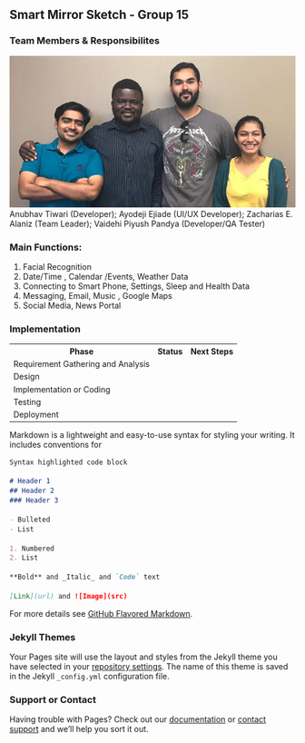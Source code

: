 ## Smart Mirror Sketch - Group 15

### Team Members & Responsibilites

<img src = "Images/picture_15.jpg">
<caption>Anubhav Tiwari (Developer); Ayodeji Ejiade (UI/UX Developer); Zacharias E. Alaniz (Team Leader); Vaidehi Piyush Pandya (Developer/QA Tester)</caption>

### Main Functions:
1. Facial Recognition
2. Date/Time , Calendar /Events, Weather Data 
3. Connecting to Smart Phone, Settings, Sleep and Health Data 
4. Messaging, Email, Music , Google Maps
5. Social Media, News Portal

### Implementation
<table>
<tr>
<th>Phase</th><th>Status</th><th>Next Steps</th>
</tr>

<tr>
<td>Requirement Gathering and Analysis</td><td></td><td></td>
</tr>

<tr>
<td>Design</td><td></td><td></td>
</tr>


<tr>
<td>Implementation or Coding</td><td></td><td></td>
</tr>


<tr>
<td>Testing</td><td></td><td></td>
</tr>

<tr>
<td>Deployment</td><td></td><td></td>
</tr>


</table>
Markdown is a lightweight and easy-to-use syntax for styling your writing. It includes conventions for

```markdown
Syntax highlighted code block

# Header 1
## Header 2
### Header 3

- Bulleted
- List

1. Numbered
2. List

**Bold** and _Italic_ and `Code` text

[Link](url) and ![Image](src)
```

For more details see [GitHub Flavored Markdown](https://guides.github.com/features/mastering-markdown/).

### Jekyll Themes

Your Pages site will use the layout and styles from the Jekyll theme you have selected in your [repository settings](https://github.com/ejiadedeji/SmartMirror/settings). The name of this theme is saved in the Jekyll `_config.yml` configuration file.

### Support or Contact

Having trouble with Pages? Check out our [documentation](https://help.github.com/categories/github-pages-basics/) or [contact support](https://github.com/contact) and we’ll help you sort it out.
